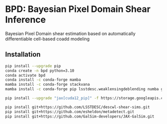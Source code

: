 # BPD: Bayesian Pixel Domain Shear Inference

Bayesian Pixel Domain shear estimation based on automatically differentiable cell-based coadd modeling


## Installation

```bash
pip install --upgrade pip
conda create -n bpd python=3.10
conda activate bpd
conda install -c conda-forge mamba
mamba install -c conda-forge stackvana
mamba install -c conda-forge pip lsstdesc.weaklensingdeblending numba galsim ipykernel ngmix

pip install --upgrade "jax[cuda12_pip]" -f https://storage.googleapis.com/jax-releases/jax_cuda_releases.html

pip install git+https://github.com/LSSTDESC/descwl-shear-sims.git
pip install git+https://github.com/esheldon/metadetect.git
pip install git+https://github.com/GalSim-developers/JAX-GalSim.git


```
